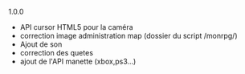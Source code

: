 1.0.0
- API cursor HTML5 pour la caméra
- correction image administration map (dossier du script /monrpg/)
- Ajout de son
- correction des quetes
- ajout de l'API manette (xbox,ps3...)

